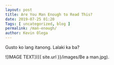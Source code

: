 ```yaml
--- 
layout: post 
title: Are You Man Enough to Read This?
date: 2019-07-25 01:20
Tags: [ uncategorized, blog ]
permalink: /man-enough/ 
author: Kevin Olega 
--- 
```

Gusto ko lang itanong. Lalaki ka ba?

![IMAGE TEXT]({{ site.url }}/images/Be a man.jpg).
